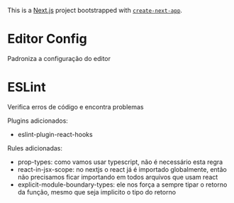 This is a [Next.js](https://nextjs.org/) project bootstrapped with [`create-next-app`](https://github.com/vercel/next.js/tree/canary/packages/create-next-app).

# Editor Config
Padroniza a configuração do editor

# ESLint
Verifica erros de código e encontra problemas

Plugins adicionados:
- eslint-plugin-react-hooks

Rules adicionadas:
- prop-types: como vamos usar typescript, não é necessário esta regra
- react-in-jsx-scope: no nextjs o react já é importado globalmente, então não precisamos ficar importando em todos arquivos que usam react
- explicit-module-boundary-types: ele nos força a sempre tipar o retorno da função, mesmo que seja implicito o tipo do retorno
